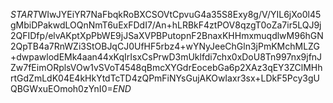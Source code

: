 $START$WIwJYEiYR7NaFbqkRoBXCSOVtCpvuG4a35S8Exy8g/V/YIL6jXo0l45gMbiDPakwdLOQnNmT6uExFDdI7/An+hLRBkF4ztPOV8qzgT0oZa7ir5LQJ9j2QFIDfp/elvAKptXpPbWE9jJSaXVPBPutopnF2BnaxKHHmxmuqdlwM96hGN2QpTB4a7RnWZi3StOBJqCJ0UfHF5rbz4+wYNyJeeChGln3jPmKMchMLZG+dwpawlodEMk4aan44xKqIrIsxCsPrwD3mUklfdi7chx0xDoU8Tn997nx9jfnJZw7fEimORplsVOw1vSVoT4548qBmcXYGdrEocebGa6p2XAz3qEY3ZClMHhrtGdZmLdK04E4kHkYtdTcTD4zQPmFiNYsGujAKOwIaxr3sx+LDkF5Pcy3gUQBGWxuEOmoh0zYnI0=$END$